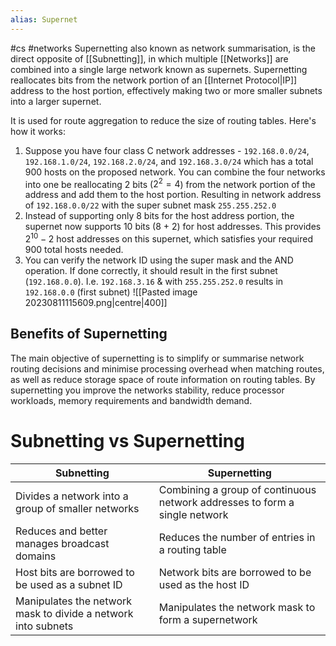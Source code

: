 ```yaml
---
alias: Supernet
---
```

#cs #networks
Supernetting also known as network summarisation, is the direct opposite of [[Subnetting]], in which multiple [[Networks]] are combined into a single large network known as supernets. Supernetting reallocates bits from the network portion of an [[Internet Protocol|IP]] address to the host portion, effectively making two or more smaller subnets into a larger supernet.

It is used for route aggregation to reduce the size of routing tables. Here's how it works:
1. Suppose you have four class C network addresses - `192.168.0.0/24`, `192.168.1.0/24`, `192.168.2.0/24`, and `192.168.3.0/24` which has a total 900 hosts on the proposed network. You can combine the four networks into one be reallocating 2 bits ($2^2 = 4$) from the network portion of the address and add them to the host portion. Resulting in network address of `192.168.0.0/22` with the super subnet mask `255.255.252.0`
2. Instead of supporting only 8 bits for the host address portion, the supernet now supports 10 bits (8 + 2) for host addresses. This provides $2^{10}-2$ host addresses on this supernet, which satisfies your required 900 total hosts needed.
3. You can verify the network ID using the super mask and the AND operation. If done correctly, it should result in the first subnet (`192.168.0.0`). I.e. `192.168.3.16` & with `255.255.252.0` results in `192.168.0.0` (first subnet)
![[Pasted image 20230811115609.png|centre|400]]
## Benefits of Supernetting
The main objective of supernetting is to simplify or summarise network routing decisions and minimise processing overhead when matching routes, as well as reduce storage space of route information on routing tables. By supernetting you improve the networks stability, reduce processor workloads, memory requirements and bandwidth demand.

# Subnetting vs Supernetting

| Subnetting                                                    | Supernetting                                                               |
| ------------------------------------------------------------- | -------------------------------------------------------------------------- |
| Divides a network into a group of smaller networks            | Combining a group of continuous network addresses to form a single network |
| Reduces and better manages broadcast domains                  | Reduces the number of entries in a routing table                           |
| Host bits are borrowed to be used as a subnet ID              | Network bits are borrowed to be used as the host ID                        |
| Manipulates the network mask to divide a network into subnets | Manipulates the network mask to form a supernetwork                            |



